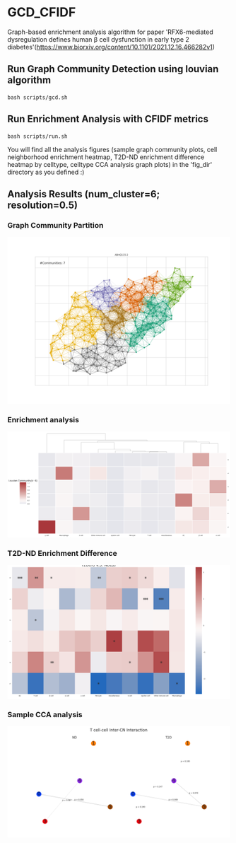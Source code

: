 # GCD_CFIDF
Graph-based enrichment analysis algorithm for paper 'RFX6-mediated dysregulation defines human β cell dysfunction in early type 2 diabetes'(https://www.biorxiv.org/content/10.1101/2021.12.16.466282v1)


## Run Graph Community Detection using louvian algorithm
```
bash scripts/gcd.sh
```

## Run Enrichment Analysis with CFIDF metrics
```
bash scripts/run.sh
```
You will find all the analysis figures (sample graph community plots, cell neighborhood enrichment heatmap, T2D-ND enrichment difference heatmap by celltype, celltype CCA analysis graph plots) in the 'fig_dir' directory as you defined :)


## Analysis Results (num_cluster=6; resolution=0.5)

### Graph Community Partition
<img width="600" src="figs/ABHQ115-2.png" />

### Enrichment analysis
<img width="600" src="figs/enrichment_k=6_r=0.5.png" />

### T2D-ND Enrichment Difference
<img width="600" src="figs/T2D-ND-enrich_diff.png" />

### Sample CCA analysis
<img width="600" src="figs/cca-analysis/cca-analysis/nterCN-T-cell.png" />

